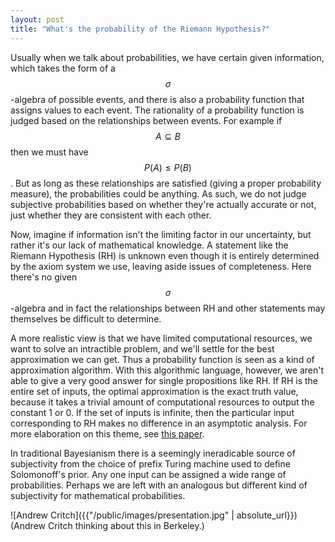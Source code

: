 ```yaml
---
layout: post
title: "What's the probability of the Riemann Hypothesis?"
---
```


Usually when we talk about probabilities, we have certain given information,
which takes the form of a $$\sigma$$-algebra of possible events, and there is
also a probability function that assigns values to each event.
The rationality of a probability function is judged based on the relationships
between events.
For example if $$A \subseteq B$$ then we must have $$P(A) \leq P(B)$$.
But as long as these relationships are satisfied (giving a proper probability
measure), the probabilities could be anything.
As such, we do not judge subjective probabilities based on whether they're
actually accurate or not, just whether they are consistent with each other.

Now, imagine if information isn't the limiting factor in our uncertainty,
but rather it's our lack of mathematical knowledge.
A statement like the Riemann Hypothesis (RH) is unknown even though it is
entirely determined by the axiom system we use, leaving aside issues of
completeness.
Here there's no given $$\sigma$$-algebra and in fact the relationships
between RH and other statements may themselves be difficult to determine.

A more realistic view is that we have limited computational resources, we want
to solve an intractible problem, and we'll settle for the best approximation we
can get.
Thus a probability function is seen as a kind of approximation algorithm.
With this algorithmic language, however, we aren't able to give a very good
answer for single propositions like RH.
If RH is the entire set of inputs, the optimal approximation is the exact
truth value, because it takes a trivial amount of computational resources to
output the constant 1 or 0.
If the set of inputs is infinite, then the particular input corresponding to
RH makes no difference in an asymptotic analysis.
For more elaboration on this theme, see [this
paper](https://arxiv.org/pdf/1708.09032.pdf).

In traditional Bayesianism there is a seemingly ineradicable source of
subjectivity from the choice of prefix Turing machine used to define
Solomonoff's prior.
Any one input can be assigned a wide range of probabilities.
Perhaps we are left with an analogous but different kind of subjectivity for
mathematical probabilities.

![Andrew Critch]({{"/public/images/presentation.jpg" | absolute_url}})
(Andrew Critch thinking about this in Berkeley.)

